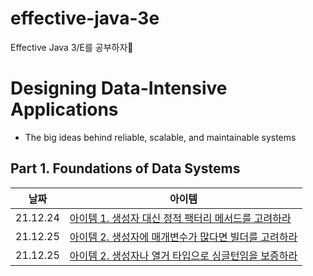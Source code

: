 # effective-java-3e
Effective Java 3/E를 공부하자👾

# Designing Data-Intensive Applications

- The big ideas behind reliable, scalable, and maintainable systems

## Part 1. Foundations of Data Systems

| 날짜       | 아이템                                                                              |
|----------|----------------------------------------------------------------------------------|
| 21.12.24 | [아이템 1. 생성자 대신 정적 팩터리 메서드를 고려하라](./2장_객체_생성과_파괴/아이템1_생성자_대신_정적_팩터리_메서드를_고려하라.md) |
| 21.12.25 | [아이템 2. 생성자에 매개변수가 많다면 빌더를 고려하라](./2장_객체_생성과_파괴/아이템2_생성자에_매개변수가_많다면_빌더를_고려하라.md) |
| 21.12.25 | [아이템 2. 생성자나 열거 타입으로 싱글턴임을 보증하라](./2장_객체_생성과_파괴/아이템3_생성자나_열거_타입으로_싱글턴임을_보증하라.md) |
